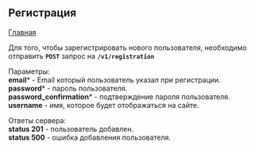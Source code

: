 ## Регистрация

[Главная](main.md) 

Для того, чтобы зарегистрировать нового пользователя, 
необходимо отправить **`POST`** запрос на **`/v1/registration`**

Параметры:<br>
**email*** - Email который пользователь указал при регистрации.<br>
**password*** - пароль пользователя.<br>
**password_confirmation*** - подтверждение пароля пользователя.<br>
**username** - имя, которое будет отображаться на сайте.

Ответы сервера:<br>
**status 201** - пользователь добавлен.<br>
**status 500** - ошибка добавления пользователя.